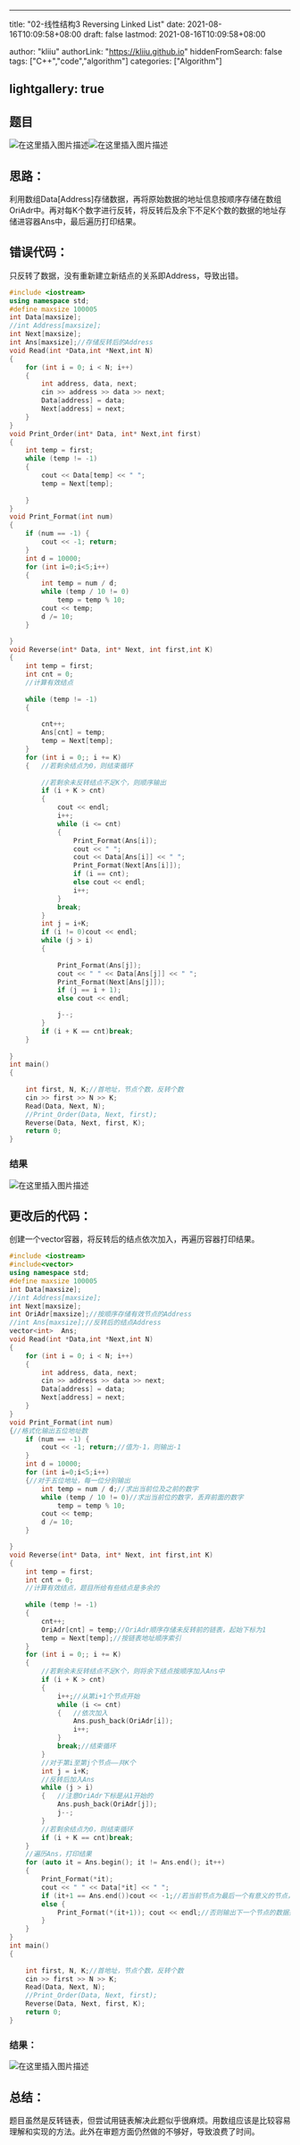 

---

title: "02-线性结构3 Reversing Linked List"
date: 2021-08-16T10:09:58+08:00
draft: false
lastmod: 2021-08-16T10:09:58+08:00

author: "kliiu"
authorLink: "https://kliiu.github.io"
hiddenFromSearch: false
tags: ["C++","code","algorithm"]
categories: ["Algorithm"]


lightgallery: true
---

<!--more-->



## 题目
![在这里插入图片描述](https://img-blog.csdnimg.cn/ac888283cc1348f98a31a07fe0f89413.png?x-oss-process=image/watermark,type_ZmFuZ3poZW5naGVpdGk,shadow_10,text_aHR0cHM6Ly9ibG9nLmNzZG4ubmV0L3dlaXhpbl80NTgxNDcyOA==,size_16,color_FFFFFF,t_70)![在这里插入图片描述](https://img-blog.csdnimg.cn/2872fa91c2474576ae30c33d248e2d37.png?x-oss-process=image/watermark,type_ZmFuZ3poZW5naGVpdGk,shadow_10,text_aHR0cHM6Ly9ibG9nLmNzZG4ubmV0L3dlaXhpbl80NTgxNDcyOA==,size_16,color_FFFFFF,t_70)
## 思路：
利用数组Data[Address]存储数据，再将原始数据的地址信息按顺序存储在数组OriAdr中。再对每K个数字进行反转，将反转后及余下不足K个数的数据的地址存储进容器Ans中，最后遍历打印结果。

## 错误代码：
只反转了数据，没有重新建立新结点的关系即Address，导致出错。

```cpp
#include <iostream>
using namespace std;
#define maxsize 100005
int Data[maxsize];
//int Address[maxsize];
int Next[maxsize];
int Ans[maxsize];//存储反转后的Address
void Read(int *Data,int *Next,int N)
{
	for (int i = 0; i < N; i++)
	{
		int address, data, next;
		cin >> address >> data >> next;
		Data[address] = data;
		Next[address] = next;
	}
}
void Print_Order(int* Data, int* Next,int first)
{
	int temp = first;
	while (temp != -1)
	{
		cout << Data[temp] << " ";
		temp = Next[temp];
		
	}
}
void Print_Format(int num)
{
	if (num == -1) {
		cout << -1; return;
	}
	int d = 10000;
	for (int i=0;i<5;i++)
	{
		int temp = num / d;
		while (temp / 10 != 0)
			temp = temp % 10;
		cout << temp;
		d /= 10;
	}

}
void Reverse(int* Data, int* Next, int first,int K)
{
	int temp = first;
	int cnt = 0;
	//计算有效结点
	
	while (temp != -1)
	{
		
		cnt++;
		Ans[cnt] = temp;
		temp = Next[temp];
	}
	for (int i = 0;; i += K)
	{	//若剩余结点为0，则结束循环
		
		//若剩余未反转结点不足K个，则顺序输出
		if (i + K > cnt)
		{
			cout << endl;
			i++;
			while (i <= cnt)
			{
				Print_Format(Ans[i]);
				cout << " ";
				cout << Data[Ans[i]] << " ";
				Print_Format(Next[Ans[i]]);
				if (i == cnt);
				else cout << endl;
				i++;
			}
			break;
		}
		int j = i+K;
		if (i != 0)cout << endl;
		while (j > i)
		{
			
			Print_Format(Ans[j]);
			cout << " " << Data[Ans[j]] << " ";
			Print_Format(Next[Ans[j]]);
			if (j == i + 1);
			else cout << endl;

			j--;
		}
		if (i + K == cnt)break;
	}
	
}
int main()
{
	
	int first, N, K;//首地址，节点个数，反转个数
	cin >> first >> N >> K;
	Read(Data, Next, N);
	//Print_Order(Data, Next, first);
	Reverse(Data, Next, first, K);
	return 0;
}
```
### 结果
![在这里插入图片描述](https://img-blog.csdnimg.cn/aedf6474eecb4ccda786df653782c07e.png?x-oss-process=image/watermark,type_ZmFuZ3poZW5naGVpdGk,shadow_10,text_aHR0cHM6Ly9ibG9nLmNzZG4ubmV0L3dlaXhpbl80NTgxNDcyOA==,size_16,color_FFFFFF,t_70)
## 更改后的代码：
创建一个vector容器，将反转后的结点依次加入，再遍历容器打印结果。

```cpp
#include <iostream>
#include<vector>
using namespace std;
#define maxsize 100005
int Data[maxsize];
//int Address[maxsize];
int Next[maxsize];
int OriAdr[maxsize];//按顺序存储有效节点的Address
//int Ans[maxsize];//反转后的结点Address
vector<int>  Ans;
void Read(int *Data,int *Next,int N)
{
	for (int i = 0; i < N; i++)
	{
		int address, data, next;
		cin >> address >> data >> next;
		Data[address] = data;
		Next[address] = next;
	}
}
void Print_Format(int num)
{//格式化输出五位地址数
	if (num == -1) {
		cout << -1; return;//值为-1，则输出-1
	}
	int d = 10000;
	for (int i=0;i<5;i++)
	{//对于五位地址，每一位分别输出
		int temp = num / d;//求出当前位及之前的数字
		while (temp / 10 != 0)//求出当前位的数字，丢弃前面的数字
			temp = temp % 10;
		cout << temp;
		d /= 10;
	}

}
void Reverse(int* Data, int* Next, int first,int K)
{
	int temp = first;
	int cnt = 0;
	//计算有效结点，题目所给有些结点是多余的
	
	while (temp != -1)
	{
		cnt++;
		OriAdr[cnt] = temp;//OriAdr顺序存储未反转前的链表，起始下标为1
		temp = Next[temp];//按链表地址顺序索引
	}
	for (int i = 0;; i += K)
	{
		//若剩余未反转结点不足K个，则将余下结点按顺序加入Ans中
		if (i + K > cnt)
		{
			i++;//从第i+1个节点开始
			while (i <= cnt)
			{	//依次加入
				Ans.push_back(OriAdr[i]);
				i++;
			}
			break;//结束循环
		}
		//对于第i至第j个节点——共K个
		int j = i+K;
		//反转后加入Ans
		while (j > i)
		{	//注意OriAdr下标是从1开始的
			Ans.push_back(OriAdr[j]);
			j--;
		}
		//若剩余结点为0，则结束循环
		if (i + K == cnt)break;
	}
	//遍历Ans，打印结果
	for (auto it = Ans.begin(); it != Ans.end(); it++)
	{
		Print_Format(*it);
		cout << " " << Data[*it] << " ";
		if (it+1 == Ans.end())cout << -1;//若当前节点为最后一个有意义的节点，则输出结束标志-1
		else {
			Print_Format(*(it+1)); cout << endl;//否则输出下一个节点的数据并换行
		}
	}
}
int main()
{
	
	int first, N, K;//首地址，节点个数，反转个数
	cin >> first >> N >> K;
	Read(Data, Next, N);
	//Print_Order(Data, Next, first);
	Reverse(Data, Next, first, K);
	return 0;
}
```
### 结果：
![在这里插入图片描述](https://img-blog.csdnimg.cn/3140d3954fff4bc3ae337c2616b208a1.png?x-oss-process=image/watermark,type_ZmFuZ3poZW5naGVpdGk,shadow_10,text_aHR0cHM6Ly9ibG9nLmNzZG4ubmV0L3dlaXhpbl80NTgxNDcyOA==,size_16,color_FFFFFF,t_70)
## 总结：
题目虽然是反转链表，但尝试用链表解决此题似乎很麻烦。用数组应该是比较容易理解和实现的方法。此外在审题方面仍然做的不够好，导致浪费了时间。
